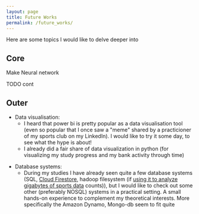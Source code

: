 ```yaml
---
layout: page
title: Future Works
permalink: /future_works/
---
```


Here are some topics I would like to delve deeper into

## Core
Make Neural network

TODO cont

## Outer
- Data visualisation:
  - I heard that power bi is pretty popular as a data visualisation tool (even so popular that I once saw a "meme" shared by a practicioner of my sports club on my LinkedIn). I would like to try it some day, to see what the hype is about!
  - I already did a fair share of data visualization in python (for visualizing my study progress and my bank activity through time)
<!-- TODO ref -> articles -->
- Database systems:
  - During my studies I have already seen quite a few database systems (SQL, [Cloud Firestore](https://firebase.google.com/docs/firestore/), hadoop filesystem (if [using it to analyze gigabytes of sports data](TODO_ref) counts)), but I would like to check out some other (preferably NOSQL) systems in a practical setting. A small hands-on experience to complement my theoretical interests. More specifically the Amazon Dynamo, Mongo-db seem to fit quite 
<!-- - To complete TODO -->
